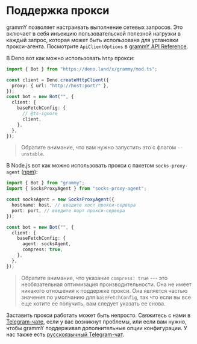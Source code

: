 # Поддержка прокси

grammY позволяет настраивать выполнение сетевых запросов.
Это включает в себя инъекцию пользовательской полезной нагрузки в каждый запрос, которая может быть использована для установки прокси-агента.
Посмотрите `ApiClientOptions` в [grammY API Reference](/ref/core/apiclientoptions).

В Deno вот как можно использовать `http` прокси:

```ts
import { Bot } from "https://deno.land/x/grammy/mod.ts";

const client = Deno.createHttpClient({
  proxy: { url: "http://host:port/" },
});
const bot = new Bot("", {
  client: {
    baseFetchConfig: {
      // @ts-ignore
      client,
    },
  },
});
```

> Обратите внимание, что вам нужно запустить это с флагом `--unstable`.

В Node.js вот как можно использовать прокси с пакетом `socks-proxy-agent` ([npm](https://www.npmjs.com/package/socks-proxy-agent)):

```ts
import { Bot } from "grammy";
import { SocksProxyAgent } from "socks-proxy-agent";

const socksAgent = new SocksProxyAgent({
  hostname: host, // введите хост прокси-сервера
  port: port, // введите порт прокси-сервера
});

const bot = new Bot("", {
  client: {
    baseFetchConfig: {
      agent: socksAgent,
      compress: true,
    },
  },
});
```

> Обратите внимание, что указание `compress: true` --- это необязательная оптимизация производительности.
> Она не имеет никакого отношения к поддержке прокси.
> Она является частью значения по умолчанию для `baseFetchConfig`, так что если вы все еще хотите ее получить, вам следует указать ее снова.

Заставить прокси работать может быть непросто.
Свяжитесь с нами в [Telegram-чате](https://t.me/grammyjs), если у вас возникнут проблемы, или если вам нужно, чтобы grammY поддерживал дополнительные опции конфигурации.
У нас также есть [русскоязычный Telegram-чат](https://t.me/grammyjs_ru).
